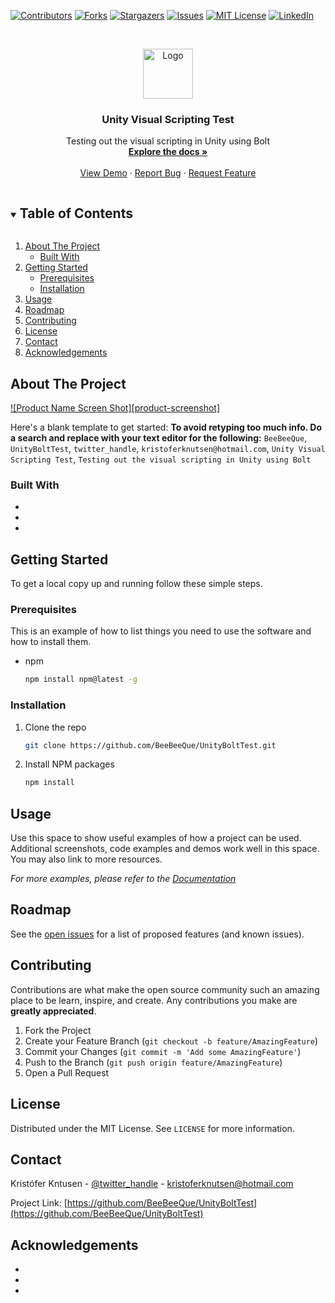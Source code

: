 <!--
*** Thanks for checking out the Best-README-Template. If you have a suggestion
*** that would make this better, please fork the repo and create a pull request
*** or simply open an issue with the tag "enhancement".
*** Thanks again! Now go create something AMAZING! :D
***
***
***
*** To avoid retyping too much info. Do a search and replace for the following:
*** BeeBeeQue, UnityBoltTest, twitter_handle, kristoferknutsen@hotmail.com, Unity Visual Scripting Test, Testing out the visual scripting in Unity using Bolt
-->



<!-- PROJECT SHIELDS -->
<!--
*** I'm using markdown "reference style" links for readability.
*** Reference links are enclosed in brackets [ ] instead of parentheses ( ).
*** See the bottom of this document for the declaration of the reference variables
*** for contributors-url, forks-url, etc. This is an optional, concise syntax you may use.
*** https://www.markdownguide.org/basic-syntax/#reference-style-links
-->
[![Contributors][contributors-shield]][contributors-url]
[![Forks][forks-shield]][forks-url]
[![Stargazers][stars-shield]][stars-url]
[![Issues][issues-shield]][issues-url]
[![MIT License][license-shield]][license-url]
[![LinkedIn][linkedin-shield]][linkedin-url]



<!-- PROJECT LOGO -->
<br />
<p align="center">
  <a href="https://github.com/BeeBeeQue/UnityBoltTest">
    <img src="images/logo.png" alt="Logo" width="80" height="80">
  </a>

  <h3 align="center">Unity Visual Scripting Test</h3>

  <p align="center">
    Testing out the visual scripting in Unity using Bolt
    <br />
    <a href="https://github.com/BeeBeeQue/UnityBoltTest"><strong>Explore the docs »</strong></a>
    <br />
    <br />
    <a href="https://github.com/BeeBeeQue/UnityBoltTest">View Demo</a>
    ·
    <a href="https://github.com/BeeBeeQue/UnityBoltTest/issues">Report Bug</a>
    ·
    <a href="https://github.com/BeeBeeQue/UnityBoltTest/issues">Request Feature</a>
  </p>
</p>



<!-- TABLE OF CONTENTS -->
<details open="open">
  <summary><h2 style="display: inline-block">Table of Contents</h2></summary>
  <ol>
    <li>
      <a href="#about-the-project">About The Project</a>
      <ul>
        <li><a href="#built-with">Built With</a></li>
      </ul>
    </li>
    <li>
      <a href="#getting-started">Getting Started</a>
      <ul>
        <li><a href="#prerequisites">Prerequisites</a></li>
        <li><a href="#installation">Installation</a></li>
      </ul>
    </li>
    <li><a href="#usage">Usage</a></li>
    <li><a href="#roadmap">Roadmap</a></li>
    <li><a href="#contributing">Contributing</a></li>
    <li><a href="#license">License</a></li>
    <li><a href="#contact">Contact</a></li>
    <li><a href="#acknowledgements">Acknowledgements</a></li>
  </ol>
</details>



<!-- ABOUT THE PROJECT -->
## About The Project

[![Product Name Screen Shot][product-screenshot]](https://example.com)

Here's a blank template to get started:
**To avoid retyping too much info. Do a search and replace with your text editor for the following:**
`BeeBeeQue`, `UnityBoltTest`, `twitter_handle`, `kristoferknutsen@hotmail.com`, `Unity Visual Scripting Test`, `Testing out the visual scripting in Unity using Bolt`


### Built With

* []()
* []()
* []()



<!-- GETTING STARTED -->
## Getting Started

To get a local copy up and running follow these simple steps.

### Prerequisites

This is an example of how to list things you need to use the software and how to install them.
* npm
  ```sh
  npm install npm@latest -g
  ```

### Installation

1. Clone the repo
   ```sh
   git clone https://github.com/BeeBeeQue/UnityBoltTest.git
   ```
2. Install NPM packages
   ```sh
   npm install
   ```



<!-- USAGE EXAMPLES -->
## Usage

Use this space to show useful examples of how a project can be used. Additional screenshots, code examples and demos work well in this space. You may also link to more resources.

_For more examples, please refer to the [Documentation](https://example.com)_



<!-- ROADMAP -->
## Roadmap

See the [open issues](https://github.com/BeeBeeQue/UnityBoltTest/issues) for a list of proposed features (and known issues).



<!-- CONTRIBUTING -->
## Contributing

Contributions are what make the open source community such an amazing place to be learn, inspire, and create. Any contributions you make are **greatly appreciated**.

1. Fork the Project
2. Create your Feature Branch (`git checkout -b feature/AmazingFeature`)
3. Commit your Changes (`git commit -m 'Add some AmazingFeature'`)
4. Push to the Branch (`git push origin feature/AmazingFeature`)
5. Open a Pull Request



<!-- LICENSE -->
## License

Distributed under the MIT License. See `LICENSE` for more information.



<!-- CONTACT -->
## Contact

Kristófer Kntusen - [@twitter_handle](https://twitter.com/twitter_handle) - kristoferknutsen@hotmail.com

Project Link: [https://github.com/BeeBeeQue/UnityBoltTest](https://github.com/BeeBeeQue/UnityBoltTest)



<!-- ACKNOWLEDGEMENTS -->
## Acknowledgements

* []()
* []()
* []()





<!-- MARKDOWN LINKS & IMAGES -->
<!-- https://www.markdownguide.org/basic-syntax/#reference-style-links -->
[contributors-shield]: https://img.shields.io/github/contributors/BeeBeeQue/repo.svg?style=for-the-badge
[contributors-url]: https://github.com/BeeBeeQue/repo/graphs/contributors
[forks-shield]: https://img.shields.io/github/forks/BeeBeeQue/repo.svg?style=for-the-badge
[forks-url]: https://github.com/BeeBeeQue/repo/network/members
[stars-shield]: https://img.shields.io/github/stars/BeeBeeQue/repo.svg?style=for-the-badge
[stars-url]: https://github.com/BeeBeeQue/repo/stargazers
[issues-shield]: https://img.shields.io/github/issues/BeeBeeQue/repo.svg?style=for-the-badge
[issues-url]: https://github.com/BeeBeeQue/repo/issues
[license-shield]: https://img.shields.io/github/license/BeeBeeQue/repo.svg?style=for-the-badge
[license-url]: https://github.com/BeeBeeQue/repo/blob/master/LICENSE.txt
[linkedin-shield]: https://img.shields.io/badge/-LinkedIn-black.svg?style=for-the-badge&logo=linkedin&colorB=555
[linkedin-url]: https://linkedin.com/in/BeeBeeQue
